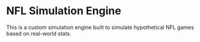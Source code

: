 # NFL Simulation Engine
This is a custom simulation engine built to simulate hypothetical NFL games based on real-world stats.
